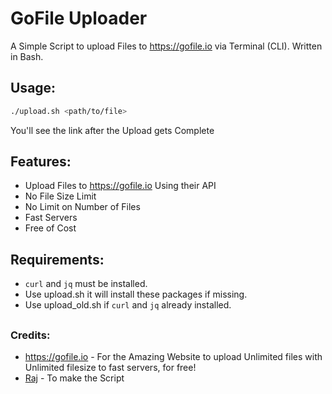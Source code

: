 # GoFile Uploader
A Simple Script to upload Files to https://gofile.io via Terminal (CLI). Written in Bash.

## Usage:
```bash
./upload.sh <path/to/file>
```
You'll see the link after the Upload gets Complete

## Features:
- Upload Files to https://gofile.io Using their API
- No File Size Limit
- No Limit on Number of Files
- Fast Servers
- Free of Cost

## Requirements:
- ```curl``` and ```jq``` must be installed.
- Use upload.sh it will install these packages if missing.
- Use upload_old.sh if ```curl``` and ```jq``` already installed.

##

### Credits:
- https://gofile.io - For the Amazing Website to upload Unlimited files with Unlimited filesize to fast servers, for free!
- [Raj](https://github.com/DarkDemon1854) - To make the Script
